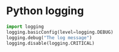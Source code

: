 # Python logging

```python
import logging
logging.basicConfig(level=logging.DEBUG)
logging.debug("The log message")
logging.disable(logging.CRITICAL)
```

